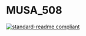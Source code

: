 # MUSA_508
[![standard-readme compliant](https://img.shields.io/badge/readme%20style-standard-brightgreen.svg?style=flat-square)](https://github.com/RumRon/MUSA_508/)

